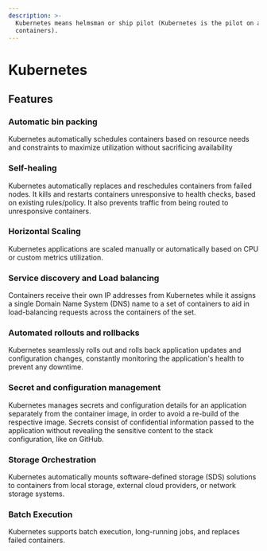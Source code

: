 ```yaml
---
description: >-
  Kubernetes means helmsman or ship pilot (Kubernetes is the pilot on a ship of
  containers).
---
```


# Kubernetes

## Features

### Automatic bin packing

Kubernetes automatically schedules containers based on resource needs and constraints to maximize utilization without sacrificing availability

### Self-healing

Kubernetes automatically replaces and reschedules containers from failed nodes. It kills and restarts containers unresponsive to health checks, based on existing rules/policy. It also prevents traffic from being routed to unresponsive containers.

### Horizontal Scaling

Kubernetes applications are scaled manually or automatically based on CPU or custom metrics utilization.

### Service discovery and Load balancing

Containers receive their own IP addresses from Kubernetes while it assigns a single Domain Name System \(DNS\) name to a set of containers to aid in load-balancing requests across the containers of the set.

### Automated rollouts and rollbacks

Kubernetes seamlessly rolls out and rolls back application updates and configuration changes, constantly monitoring the application's health to prevent any downtime.

### Secret and configuration management

Kubernetes manages secrets and configuration details for an application separately from the container image, in order to avoid a re-build of the respective image. Secrets consist of confidential information passed to the application without revealing the sensitive content to the stack configuration, like on GitHub.

### Storage Orchestration

Kubernetes automatically mounts software-defined storage \(SDS\) solutions to containers from local storage, external cloud providers, or network storage systems.

### Batch Execution

Kubernetes supports batch execution, long-running jobs, and replaces failed containers.

